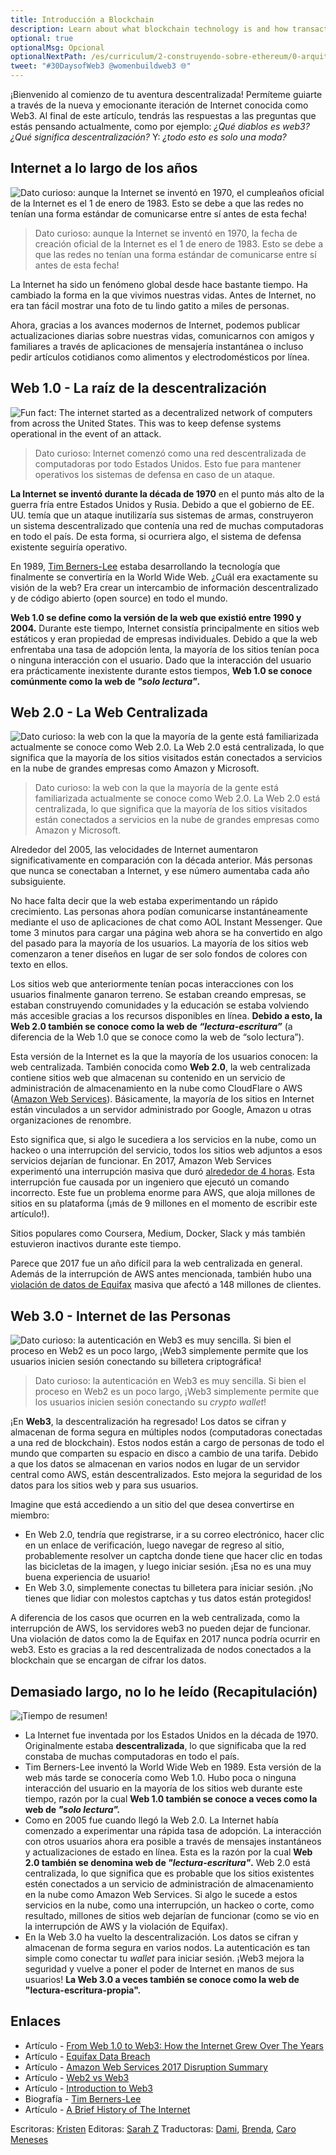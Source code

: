 ```yaml
---
title: Introducción a Blockchain
description: Learn about what blockchain technology is and how transactions are executed on the blockchain.
optional: true
optionalMsg: Opcional
optionalNextPath: /es/curriculum/2-construyendo-sobre-ethereum/0-arquitectura-cliente-servidor
tweet: "#30DaysofWeb3 @womenbuildweb3 🌐"
---
```


¡Bienvenido al comienzo de tu aventura descentralizada! Permíteme guiarte a través de la nueva y emocionante iteración de Internet conocida como Web3. Al final de este artículo, tendrás las respuestas a las preguntas que estás pensando actualmente, como por ejemplo: _¿Qué diablos es web3? ¿Qué significa descentralización?_ Y: _¿todo esto es solo una moda?_


## Internet a lo largo de los años

![Dato curioso: aunque la Internet se inventó en 1970, el cumpleaños oficial de la Internet es el 1 de enero de 1983. Esto se debe a que las redes no tenían una forma estándar de comunicarse entre sí antes de esta fecha!](https://cdn.hashnode.com/res/hashnode/image/upload/v1651452115724/ckNDBDMr_.png)

> Dato curioso: aunque la Internet se inventó en 1970, la fecha de creación oficial de la Internet es el 1 de enero de 1983. Esto se debe a que las redes no tenían una forma estándar de comunicarse entre sí antes de esta fecha!

La Internet ha sido un fenómeno global desde hace bastante tiempo. Ha cambiado la forma en la que vivimos nuestras vidas. Antes de Internet, no era tan fácil mostrar una foto de tu lindo gatito a miles de personas.

Ahora, gracias a los avances modernos de Internet, podemos publicar actualizaciones diarias sobre nuestras vidas, comunicarnos con amigos y familiares a través de aplicaciones de mensajería instantánea o incluso pedir artículos cotidianos como alimentos y electrodomésticos por línea.

## Web 1.0 - La raíz de la descentralización

![Fun fact: The internet started as a decentralized network of computers from across the United States. This was to keep defense systems operational in the event of an attack.](https://cdn.hashnode.com/res/hashnode/image/upload/v1651453058948/9NVmSaNKb.png)

> Dato curioso: Internet comenzó como una red descentralizada de computadoras por todo Estados Unidos. Esto fue para mantener operativos los sistemas de defensa en caso de un ataque.

**La Internet se inventó durante la década de 1970** en el punto más alto de la guerra fría entre Estados Unidos y Rusia. Debido a que el gobierno de EE. UU. temía que un ataque inutilizaría sus sistemas de armas, construyeron un sistema descentralizado que contenía una red de muchas computadoras en todo el país. De esta forma, si ocurriera algo, el sistema de defensa existente seguiría operativo.

En 1989, [Tim Berners-Lee](https://www.w3.org/People/Berners-Lee/) estaba desarrollando la tecnología que finalmente se convertiría en la World Wide Web. ¿Cuál era exactamente su visión de la web? Era crear un intercambio de información descentralizado y de código abierto (open source) en todo el mundo.

**Web 1.0 se define como la versión de la web que existió entre 1990 y 2004.** Durante este tiempo, Internet consistía principalmente en sitios web estáticos y eran propiedad de empresas individuales. Debido a que la web enfrentaba una tasa de adopción lenta, la mayoría de los sitios tenían poca o ninguna interacción con el usuario. Dado que la interacción del usuario era prácticamente inexistente durante estos tiempos, **Web 1.0 se conoce comúnmente como la web de _"solo lectura"_.**

## Web 2.0 - La Web Centralizada

![Dato curioso: la web con la que la mayoría de la gente está familiarizada actualmente se conoce como Web 2.0. La Web 2.0 está centralizada, lo que significa que la mayoría de los sitios visitados están conectados a servicios en la nube de grandes empresas como Amazon y Microsoft.](https://cdn.hashnode.com/res/hashnode/image/upload/v1651454253908/BsQzDoowl.png)

> Dato curioso: la web con la que la mayoría de la gente está familiarizada actualmente se conoce como Web 2.0. La Web 2.0 está centralizada, lo que significa que la mayoría de los sitios visitados están conectados a servicios en la nube de grandes empresas como Amazon y Microsoft.

Alrededor del 2005, las velocidades de Internet aumentaron significativamente en comparación con la década anterior. Más personas que nunca se conectaban a Internet, y ese número aumentaba cada año subsiguiente.

No hace falta decir que la web estaba experimentando un rápido crecimiento. Las personas ahora podían comunicarse instantáneamente mediante el uso de aplicaciones de chat como AOL Instant Messenger. Que tome 3 minutos para cargar una página web ahora se ha convertido en algo del pasado para la mayoría de los usuarios. La mayoría de los sitios web comenzaron a tener diseños en lugar de ser solo fondos de colores con texto en ellos.

Los sitios web que anteriormente tenían pocas interacciones con los usuarios finalmente ganaron terreno. Se estaban creando empresas, se estaban construyendo comunidades y la educación se estaba volviendo más accesible gracias a los recursos disponibles en línea. **Debido a esto, la Web 2.0 también se conoce como la web de _“lectura-escritura”_** (a diferencia de la Web 1.0 que se conoce como la web de “solo lectura”).

Esta versión de la Internet es la que la mayoría de los usuarios conocen: la web centralizada. También conocida como **Web 2.0**, la web centralizada contiene sitios web que almacenan su contenido en un servicio de administración de almacenamiento en la nube como CloudFlare o AWS ([Amazon Web Services](https://en.wikipedia.org/wiki/Amazon_Web_Services)).
Básicamente, la mayoría de los sitios en Internet están vinculados a un servidor administrado por Google, Amazon u otras organizaciones de renombre.

Esto significa que, si algo le sucediera a los servicios en la nube, como un hackeo o una interrupción del servicio, todos los sitios web adjuntos a esos servicios dejarían de funcionar. En 2017, Amazon Web Services experimentó una interrupción masiva que duró [alrededor de 4 horas](https://aws.amazon.com/message/41926/). Esta interrupción fue causada por un ingeniero que ejecutó un comando incorrecto. Este fue un problema enorme para AWS, que aloja millones de sitios en su plataforma (¡más de 9 millones en el momento de escribir este artículo!).

Sitios populares como Coursera, Medium, Docker, Slack y más también estuvieron inactivos durante este tiempo.

Parece que 2017 fue un año difícil para la web centralizada en general. Además de la interrupción de AWS antes mencionada, también hubo una [violación de datos de Equifax](https://archive.epic.org/privacy/data-breach/equifax/) masiva que afectó a 148 millones de clientes.

## Web 3.0 - Internet de las Personas

![Dato curioso: la autenticación en Web3 es muy sencilla. Si bien el proceso en Web2 es un poco largo, ¡Web3 simplemente permite que los usuarios inicien sesión conectando su billetera criptográfica!](https://cdn.hashnode.com/res/hashnode/image/upload/v1651456040136/XwMMF7_p5.png)
> Dato curioso: la autenticación en Web3 es muy sencilla. Si bien el proceso en Web2 es un poco largo, ¡Web3 simplemente permite que los usuarios inicien sesión conectando su *crypto wallet*!

¡En **Web3**, la descentralización ha regresado! Los datos se cifran y almacenan de forma segura en múltiples nodos (computadoras conectadas a una red de blockchain). Estos nodos están a cargo de personas de todo el mundo que comparten su espacio en disco a cambio de una tarifa. Debido a que los datos se almacenan en varios nodos en lugar de un servidor central como AWS, están descentralizados. Esto mejora la seguridad de los datos para los sitios web y para sus usuarios.

Imagine que está accediendo a un sitio del que desea convertirse en miembro:

- En Web 2.0, tendría que registrarse, ir a su correo electrónico, hacer clic en un enlace de verificación, luego navegar de regreso al sitio, probablemente resolver un captcha donde tiene que hacer clic en todas las bicicletas de la imagen, y luego iniciar sesión. ¡Esa no es una muy buena experiencia de usuario!
- En Web 3.0, simplemente conectas tu billetera para iniciar sesión. ¡No tienes que lidiar con molestos captchas y tus datos están protegidos!

A diferencia de los casos que ocurren en la web centralizada, como la interrupción de AWS, los servidores web3 no pueden dejar de funcionar. Una violación de datos como la de Equifax en 2017 nunca podría ocurrir en web3. Esto es gracias a la red descentralizada de nodos conectados a la blockchain que se encargan de cifrar los datos.

## Demasiado largo, no lo he leído (Recapitulación)

![¡Tiempo de resumen!](https://cdn.hashnode.com/res/hashnode/image/upload/v1651456991770/OugajW9AO.png)

- La Internet fue inventada por los Estados Unidos en la década de 1970. Originalmente estaba **descentralizada**, lo que significaba que la red constaba de muchas computadoras en todo el país.
- Tim Berners-Lee inventó la World Wide Web en 1989. Esta versión de la web más tarde se conocería como Web 1.0. Hubo poca o ninguna interacción del usuario en la mayoría de los sitios web durante este tiempo, razón por la cual **Web 1.0 también se conoce a veces como la web de _"solo lectura"._**
- Como en 2005 fue cuando llegó la Web 2.0. La Internet había comenzado a experimentar una rápida tasa de adopción. La interacción con otros usuarios ahora era posible a través de mensajes instantáneos y actualizaciones de estado en línea. Esta es la razón por la cual **Web 2.0 también se denomina web de _"lectura-escritura"_.** Web 2.0 está centralizada, lo que significa que es probable que los sitios existentes estén conectados a un servicio de administración de almacenamiento en la nube como Amazon Web Services. Si algo le sucede a estos servicios en la nube, como una interrupción, un hackeo o corte, como resultado, millones de sitios web dejarían de funcionar (como se vio en la interrupción de AWS y la violación de Equifax).
- En la Web 3.0 ha vuelto la descentralización. Los datos se cifran y almacenan de forma segura en varios nodos. La autenticación es tan simple como conectar tu *wallet* para iniciar sesión. ¡Web3 mejora la seguridad y vuelve a poner el poder de Internet en manos de sus usuarios! **La Web 3.0 a veces también se conoce como la web de "lectura-escritura-propia".**

## Enlaces

- Artículo - [From Web 1.0 to Web3: How the Internet Grew Over The Years](https://hackernoon.com/from-web-10-to-web3-how-the-internet-grew-over-the-years-zac032g1)
- Artículo - [Equifax Data Breach](https://archive.epic.org/privacy/data-breach/equifax/)
- Artículo - [Amazon Web Services 2017 Disruption Summary](https://aws.amazon.com/message/41926/)
- Artículo - [Web2 vs Web3](https://ethereum.org/en/developers/docs/web2-vs-web3/#:~:text=Web3%2C%20in%20the%20context%20of,without%20monetising%20their%20personal%20data.)
- Artículo - [Introduction to Web3](https://ethereum.org/en/web3/)
- Biografía - [Tim Berners-Lee](https://www.w3.org/People/Berners-Lee/)
- Artículo - [A Brief History of The Internet](https://www.usg.edu/galileo/skills/unit07/internet07_02.phtml)

Escritoras: [Kristen](https://twitter.com/CuddleofDeath)
Editoras: [Sarah Z](https://twitter.com/haegeez)
Traductoras: [Dami](https://twitter.com/dakitidami), [Brenda](https://twitter.com/engineerbrenda), [Caro Meneses](https://twitter.com/carmedinat)